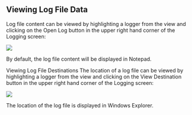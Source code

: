 ## Viewing Log File Data

Log file content can be viewed by highlighting a logger from the view and clicking on the Open Log button in the upper right hand corner of the Logging screen:

<img src="images/16_7-01.png"/>

By default, the log file content will be displayed in Notepad.


Viewing Log File Destinations
The location of a log file can be viewed by highlighting a logger from the view and clicking on the View Destination button in the upper right hand corner of the Logging screen:

<img src="images/16_7-02.png"/>


The location of the log file is displayed in Windows Explorer.

